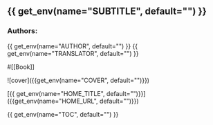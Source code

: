 ## {{ get_env(name="SUBTITLE", default="") }}

### Authors:
{{ get_env(name="AUTHOR", default="") }}
{{ get_env(name="TRANSLATOR", default="") }}

#[[Book]]

![cover]({{get_env(name="COVER", default="")}})

[{{ get_env(name="HOME_TITLE", default="")}}]({{get_env(name="HOME_URL", default="")}})

{{ get_env(name="TOC", default="") }}